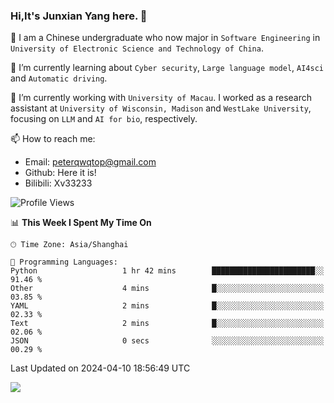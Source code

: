 ### Hi,It's Junxian Yang here. 👋

<!--
**Uestc-Young/Uestc-Young** is a ✨ _special_ ✨ repository because its `README.md` (this file) appears on your GitHub profile.

Here are some ideas to get you started:

- 🔭 I’m currently working on ...
- 🌱 I’m currently learning ...
- 👯 I’m looking to collaborate on ...
- 🤔 I’m looking for help with ...
- 💬 Ask me about ...
- 📫 How to reach me: ...
- 😄 Pronouns: ...
- ⚡ Fun fact: ...
-->
🎉 I am a Chinese undergraduate who now major in `Software Engineering` in `University of Electronic Science and Technology of China`.  
  
🌱 I’m currently learning about `Cyber security`, `Large language model`, `AI4sci` and `Automatic driving`.  

🔭 I’m currently working with `University of Macau`. I worked as a research assistant at `University of Wisconsin, Madison` and `WestLake University`, focusing on `LLM` and `AI for bio`, respectively.
  
📫 How to reach me: 
   - Email: peterqwqtop@gmail.com
   - Github: Here it is!
   - Bilibili: Xv33233

<!--START_SECTION:waka-->
![Profile Views](http://img.shields.io/badge/Profile%20Views-116-blue)

📊 **This Week I Spent My Time On** 

```text
🕑︎ Time Zone: Asia/Shanghai

💬 Programming Languages: 
Python                   1 hr 42 mins        ███████████████████████░░   91.46 % 
Other                    4 mins              █░░░░░░░░░░░░░░░░░░░░░░░░   03.85 % 
YAML                     2 mins              █░░░░░░░░░░░░░░░░░░░░░░░░   02.33 % 
Text                     2 mins              █░░░░░░░░░░░░░░░░░░░░░░░░   02.06 % 
JSON                     0 secs              ░░░░░░░░░░░░░░░░░░░░░░░░░   00.29 % 
```


 Last Updated on 2024-04-10 18:56:49 UTC
<!--END_SECTION:waka-->

![](https://visitor-badge.glitch.me/badge?page_id=Uestc-Young.readme)
